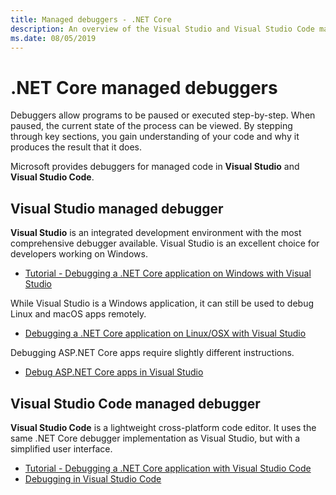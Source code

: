 ```yaml
---
title: Managed debuggers - .NET Core
description: An overview of the Visual Studio and Visual Studio Code managed debuggers.
ms.date: 08/05/2019
---
```

# .NET Core managed debuggers

Debuggers allow programs to be paused or executed step-by-step. When paused, the current state of the process can be viewed. By stepping through key sections, you gain understanding of your code and why it produces the result that it does.

Microsoft provides debuggers for managed code in **Visual Studio** and **Visual Studio Code**.

## Visual Studio managed debugger

**Visual Studio** is an integrated development environment with the most comprehensive debugger available. Visual Studio is an excellent choice for developers working on Windows.

- [Tutorial - Debugging a .NET Core application on Windows with Visual Studio](../tutorials/debugging-with-visual-studio.md)

While Visual Studio is a Windows application, it can still be used to debug Linux and macOS apps remotely.

- [Debugging a .NET Core application on Linux/OSX with Visual Studio](https://github.com/Microsoft/MIEngine/wiki/Offroad-Debugging-of-.NET-Core-on-Linux---OSX-from-Visual-Studio)

 Debugging ASP.NET Core apps require slightly different instructions.

- [Debug ASP.NET Core apps in Visual Studio](/visualstudio/debugger/how-to-enable-debugging-for-aspnet-applications#debug-aspnet-core-apps)

## Visual Studio Code managed debugger

**Visual Studio Code** is a lightweight cross-platform code editor. It uses the same .NET Core debugger implementation as Visual Studio, but with a simplified user interface.

- [Tutorial - Debugging a .NET Core application with Visual Studio Code](../tutorials/with-visual-studio-code.md#debug)
- [Debugging in Visual Studio Code](https://code.visualstudio.com/docs/editor/debugging)
